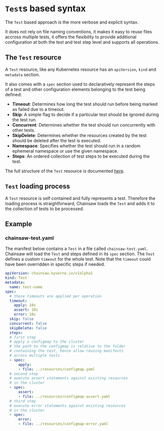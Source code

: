 # `Test`s based syntax

The `Test` based approach is the more verbose and explicit syntax.

It does not rely on file naming conventions, it makes it easy to reuse files accross multiple tests, it offers the flexibility to provide additional configuration at both the test and test step level and supports all operations.

## The `Test` resource

A `Test` resource, like any Kubernetes resource has an `apiVersion`, `kind` and `metadata` section.

It also comes with a `spec` section used to declaratively represent the steps of a test and other configuration elements belonging to the test being defined:

- **Timeout**: Determines how long the test should run before being marked as failed due to a timeout.
- **Skip**: A simple flag to decide if a particular test should be ignored during the test run.
- **Concurrent**: Determines whether the test should run concurrently with other tests.
- **SkipDelete**: Determines whether the resources created by the test should be deleted after the test is executed.
- **Namespace**: Specifies whether the test should run in a random ephemeral namespace or use the given namespace.
- **Steps**: An ordered collection of test steps to be executed during the test.

The full structure of the `Test` resource is documented [here](../apis/chainsaw.v1alpha1.md#chainsaw-kyverno-io-v1alpha1-Test).

## `Test` loading process

A `Test` resource is self contained and fully represents a test.
Therefore the loading process is straightforward, Chainsaw loads the `Test` and adds it to the collection of tests to be processed.

## Example

### chainsaw-test.yaml

The manifest below contains a `Test` in a file called `chainsaw-test.yaml`.
Chainsaw will load the `Test` and steps defined in its `spec` section.
The `Test` defines a custom `timeout` for the whole test.
Note that the `timeout` could have been overridden in specific steps if needed.

```yaml
apiVersion: chainsaw.kyverno.io/v1alpha1
kind: Test
metadata:
  name: test-name
spec:
  # these timeouts are applied per operation
  timeout:
    apply: 10s
    assert: 10s
    error: 10s
  skip: false
  concurrent: false
  skipDelete: false
  steps:
  # first step
  # apply a configmap to the cluster
  # the path to the configmap is relative to the folder
  # containing the test, hence allow reusing manifests
  # across multiple tests
  - spec:
      apply:
      - file: ../resources/configmap.yaml
  # second step
  # execute assert statements against existing resources
  # in the cluster
  - spec:
      assert:
      - file: ../resources/configmap-assert.yaml
  # third step
  # execute error statements against existing resources
  # in the cluster
  - spec:
      error:
      - file: ../resources/configmap-error.yaml
```
